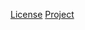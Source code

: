 [License](http://www.apache.org/licenses/LICENSE-2.0.txt)
[Project](https://commons.apache.org/logging)
